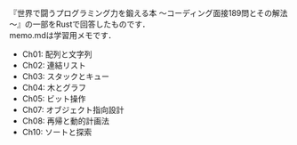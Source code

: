 『世界で闘うプログラミング力を鍛える本 ～コーディング面接189問とその解法～』の一部をRustで回答したものです．<br>
memo.mdは学習用メモです．

- Ch01: 配列と文字列
- Ch02: 連結リスト
- Ch03: スタックとキュー
- Ch04: 木とグラフ
- Ch05: ビット操作
- Ch07: オブジェクト指向設計
- Ch08: 再帰と動的計画法
- Ch10: ソートと探索
